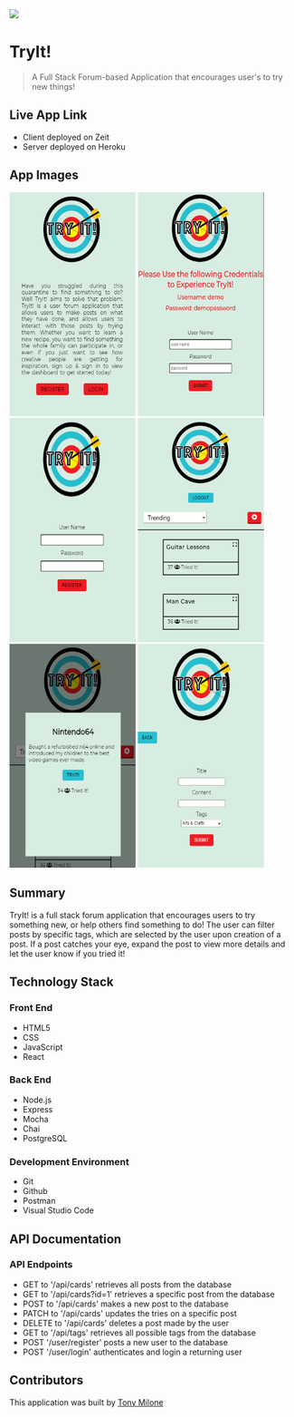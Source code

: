 <img src='./src/logo/TryItLogo.png' display='block' margin='0 auto' >

# TryIt!

> A Full Stack Forum-based Application that encourages user's to try new things!

## Live App Link

- Client deployed on Zeit
- Server deployed on Heroku

## App Images

<p text-align="center">
  <img width="223" height="395.5" src="./assets/Landing.PNG">
  <img width="223" height="395.5" src="./assets/Login.PNG">
  <img width="223" height="395.5" src="./assets/Registration.PNG">
  <img width="223" height="395.5" src="./assets/Dashboard.PNG">
  <img width="223" height="395.5" src="./assets/ExpandedPost.PNG">
  <img width="223" height="395.5" src="./assets/AddCard.PNG">
</p>

## Summary

TryIt! is a full stack forum application that encourages users to try something new, or help others find something to do! The user can filter posts by specific tags, which are selected by the user upon creation of a post. If a post catches your eye, expand the post to view more details and let the user know if you tried it!

## Technology Stack

### Front End

- HTML5
- CSS
- JavaScript
- React

### Back End

- Node.js
- Express
- Mocha
- Chai
- PostgreSQL

### Development Environment

- Git
- Github
- Postman
- Visual Studio Code

## API Documentation

### API Endpoints

- GET to '/api/cards' retrieves all posts from the database
- GET to '/api/cards?id=1' retrieves a specific post from the database
- POST to '/api/cards' makes a new post to the database
- PATCH to '/api/cards' updates the tries on a specific post
- DELETE to '/api/cards' deletes a post made by the user
- GET to '/api/tags' retrieves all possible tags from the database
- POST '/user/register' posts a new user to the database
- POST '/user/login' authenticates and login a returning user

## Contributors

This application was built by [Tony Milone](https://github.com/tomilone)
